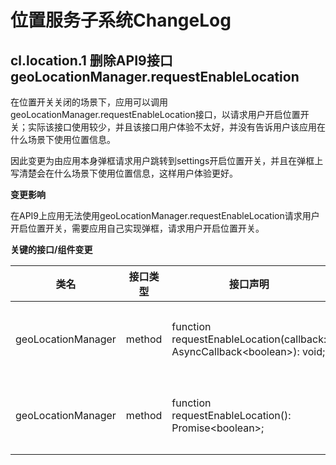 # 位置服务子系统ChangeLog

## cl.location.1 删除API9接口geoLocationManager.requestEnableLocation

在位置开关关闭的场景下，应用可以调用geoLocationManager.requestEnableLocation接口，以请求用户开启位置开关；实际该接口使用较少，并且该接口用户体验不太好，并没有告诉用户该应用在什么场景下使用位置信息。

因此变更为由应用本身弹框请求用户跳转到settings开启位置开关，并且在弹框上写清楚会在什么场景下使用位置信息，这样用户体验更好。

**变更影响**

在API9上应用无法使用geoLocationManager.requestEnableLocation请求用户开启位置开关，需要应用自己实现弹框，请求用户开启位置开关。

**关键的接口/组件变更**

| 类名 | 接口类型 | 接口声明 | 变更类型 | 
|  -- | -- | -- | -- |
|geoLocationManager| method | function requestEnableLocation(callback: AsyncCallback&lt;boolean&gt;): void; | 该接口从API9中删除  | 
|geoLocationManager| method | function requestEnableLocation(): Promise&lt;boolean&gt;; | 该接口从API9中删除  | 
